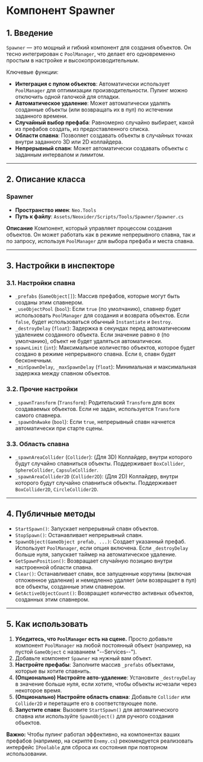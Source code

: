 # Компонент Spawner

## 1. Введение

`Spawner` — это мощный и гибкий компонент для создания объектов. Он тесно интегрирован с `PoolManager`, что делает его одновременно простым в настройке и высокопроизводительным.

Ключевые функции:
- **Интеграция с пулом объектов**: Автоматически использует `PoolManager` для оптимизации производительности. Пулинг можно отключить одной галочкой для отладки.
- **Автоматическое удаление**: Может автоматически удалять созданные объекты (или возвращать их в пул) по истечении заданного времени.
- **Случайный выбор префаба**: Равномерно случайно выбирает, какой из префабов создать, из предоставленного списка.
- **Области спавна**: Позволяет создавать объекты в случайных точках внутри заданного 3D или 2D коллайдера.
- **Непрерывный спавн**: Может автоматически создавать объекты с заданным интервалом и лимитом.

---

## 2. Описание класса

### Spawner
- **Пространство имен**: `Neo.Tools`
- **Путь к файлу**: `Assets/Neoxider/Scripts/Tools/Spawner/Spawner.cs`

**Описание**
Компонент, который управляет процессом создания объектов. Он может работать как в режиме непрерывного спавна, так и по запросу, используя `PoolManager` для выбора префаба и места спавна.

---

## 3. Настройки в инспекторе

### 3.1. Настройки спавна
- `_prefabs` (`GameObject[]`): Массив префабов, которые могут быть созданы этим спавнером.
- `_useObjectPool` (`bool`): Если `true` (по умолчанию), спавнер будет использовать `PoolManager` для создания и возврата объектов. Если `false`, будет использоваться обычный `Instantiate` и `Destroy`.
- `_destroyDelay` (`float`): Задержка в секундах перед автоматическим удалением созданного объекта. Если значение равно `0` (по умолчанию), объект не будет удаляться автоматически.
- `spawnLimit` (`int`): Максимальное количество объектов, которое будет создано в режиме непрерывного спавна. Если `0`, спавн будет бесконечным.
- `_minSpawnDelay`, `_maxSpawnDelay` (`float`): Минимальная и максимальная задержка между спавном объектов.

### 3.2. Прочие настройки
- `_spawnTransform` (`Transform`): Родительский `Transform` для всех создаваемых объектов. Если не задан, используется `Transform` самого спавнера.
- `_spawnOnAwake` (`bool`): Если `true`, непрерывный спавн начнется автоматически при старте сцены.

### 3.3. Область спавна
- `_spawnAreaCollider` (`Collider`): (Для 3D) Коллайдер, внутри которого будут случайно спавниться объекты. Поддерживает `BoxCollider`, `SphereCollider`, `CapsuleCollider`.
- `_spawnAreaCollider2D` (`Collider2D`): (Для 2D) Коллайдер, внутри которого будут случайно спавниться объекты. Поддерживает `BoxCollider2D`, `CircleCollider2D`.

---

## 4. Публичные методы

- `StartSpawn()`: Запускает непрерывный спавн объектов.
- `StopSpawn()`: Останавливает непрерывный спавн.
- `SpawnObject(GameObject prefab, ...)`: Создает указанный префаб. Использует `PoolManager`, если опция включена. Если `_destroyDelay` больше нуля, запускает таймер на автоматическое удаление.
- `GetSpawnPosition()`: Возвращает случайную позицию внутри настроенной области спавна.
- `Clear()`: Останавливает спавн, все запущенные корутины (включая отложенное удаление) и немедленно удаляет (или возвращает в пул) все объекты, созданные этим спавнером.
- `GetActiveObjectCount()`: Возвращает количество активных объектов, созданных этим спавнером.

---

## 5. Как использовать

1.  **Убедитесь, что `PoolManager` есть на сцене.** Просто добавьте компонент `PoolManager` на любой постоянный объект (например, на пустой `GameObject` с названием "--Services--").
2.  Добавьте компонент `Spawner` на нужный вам объект.
3.  **Настройте префабы**: Заполните массив `_prefabs` объектами, которые вы хотите спавнить.
4.  **(Опционально) Настройте авто-удаление**: Установите `_destroyDelay` в значение больше нуля, если хотите, чтобы объекты исчезали через некоторое время.
5.  **(Опционально) Настройте область спавна**: Добавьте `Collider` или `Collider2D` и перетащите его в соответствующее поле.
6.  **Запустите спавн**: Вызовите `StartSpawn()` для автоматического спавна или используйте `SpawnObject()` для ручного создания объектов.

**Важно:** Чтобы пулинг работал эффективно, на компонентах ваших префабов (например, на скрипте `Enemy.cs`) рекомендуется реализовать интерфейс `IPoolable` для сброса их состояния при повторном использовании.
